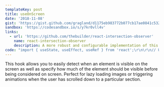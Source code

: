 ```yaml
---
templateKey: post
title: useOnScreen
date: '2018-11-08'
gist: 'https://gist.github.com/gragland/d1175eb983772b077cb17ae0841c5329'
sandbox: 'https://codesandbox.io/s/y7kr0vll4v'
links:
  - url: 'https://github.com/thebuilder/react-intersection-observer'
    name: react-intersection-observer
    description: A more robust and configurable implementation of this hook.
code: "import { useState, useEffect, useRef } from 'react';\r\n\r\n// Usage\r\nfunction App() {\r\n  // Ref for the element that we want to detect whether on screen\r\n  const ref = useRef();\r\n  // Call the hook passing in ref and root margin\r\n  // In this case it would only be considered onScreen if more ...\r\n  // ... than 300px of element is visible.\r\n  const onScreen = useOnScreen(ref, '-300px');\r\n\r\n  return (\r\n    <div>\r\n      <div style={{ height: '100vh' }}>\r\n        <h1>Scroll down to next section \U0001F447</h1>\r\n      </div>\r\n      <div\r\n        ref={ref}\r\n        style={{\r\n          height: '100vh',\r\n          backgroundColor: onScreen ? '#23cebd' : '#efefef'\r\n        }}\r\n      >\r\n        {onScreen ? (\r\n          <div>\r\n            <h1>Hey I'm on the screen</h1>\r\n            <img src=\"https://i.giphy.com/media/ASd0Ukj0y3qMM/giphy.gif\" />\r\n          </div>\r\n        ) : (\r\n          <h1>Scroll down 300px from the top of this section \U0001F447</h1>\r\n        )}\r\n      </div>\r\n    </div>\r\n  );\r\n}\r\n\r\n// Hook\r\nfunction useOnScreen(ref, rootMargin = '0px') {\r\n  // State and setter for storing whether element is visible\r\n  const [isIntersecting, setIntersecting] = useState(false);\r\n\r\n  useEffect(() => {\r\n    const observer = new IntersectionObserver(\r\n      ([entry]) => {\r\n        // Update our state when observer callback fires\r\n        setIntersecting(entry.isIntersecting);\r\n      },\r\n      {\r\n        rootMargin\r\n      }\r\n    );\r\n    if (ref.current) {\r\n      observer.observe(ref.current);\r\n    }\r\n    return () => {\r\n      observer.unobserve(ref.current);\r\n    };\r\n  }, [ref, rootMargin]); // Empty array ensures that effect is only run on mount and unmount\r\n\r\n  return isIntersecting;\r\n}\r\n"
---
```


This hook allows you to easily detect when an element is visible on the
screen as well as specify how much of the element should be visible before being
considered on screen. Perfect for lazy loading images or triggering animations when
the user has scrolled down to a particular section.
